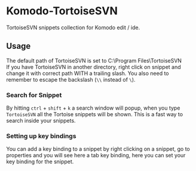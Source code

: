 # Komodo-TortoiseSVN
TortoiseSVN snippets collection for Komodo edit / ide.   

## Usage

The default path of TortoiseSVN is set to C:\Program Files\TortoiseSVN\
If you have TortoiseSVN in another directory, right click on snippet and change it with correct path WITH a trailing slash.
You also need to remember to escape the backslash (`\\` instead of `\`).

### Search for Snippet
By hitting `ctrl` + `shift` + `k` a search window will popup, when you type `TortoiseSVN` all the Tortoise snippets will be shown.
This is a fast way to search inside your snippets.

### Setting up key bindings
You can add a key binding to a snippet by right clicking on a snippet, go to properties and you will see here a tab key binding,
here you can set your key binding for the snippet.